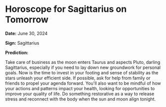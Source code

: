 # Horoscope for Sagittarius on Tomorrow

**Date:** June 30, 2024

**Sign:** Sagittarius

**Prediction:**

Take care of business as the moon enters Taurus and aspects Pluto, darling Sagittarius, especially if you need to lay down new groundwork for personal goals. Now is the time to invest in your footing and sense of stability as the stars unleash your efficient side. If possible, ask for help from family or friends to propel your agenda forward. You'll also want to be mindful of how your actions and patterns impact your health, looking for opportunities to improve your quality of life. Do something restorative as a way to release stress and reconnect with the body when the sun and moon align tonight.
